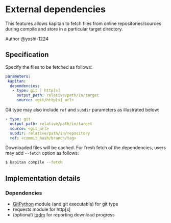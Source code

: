 # External dependencies
This features allows kapitan to fetch files from online repositories/sources during compile and store in a particular target directory.

Author @yoshi-1224

## Specification
Specify the files to be fetched as follows:
```yaml
parameters:
 kapitan:
  dependencies:
   - type: git | http[s]
     output_path: relative/path/in/target
     source: <git/http[s]_url>    
``` 

Git type may also include `ref` and `subdir` parameters as illustrated below:
```yaml
- type: git
  output_path: relative/path/in/target
  source: <git_url>
  subdir: relative/path/in/repository
  ref: <commit_hash/branch/tag>
```

Downloaded files will be cached. For fresh fetch of the dependencies, users may add `--fetch` option as follows:
```bash
$ kapitan compile --fetch
```
## Implementation details
### Dependencies
- [GitPython](https://github.com/gitpython-developers/GitPython) module (and git executable) for git type
- requests module for http[s]
- (optional) [tqdm](https://github.com/tqdm/tqdm) for reporting download progress